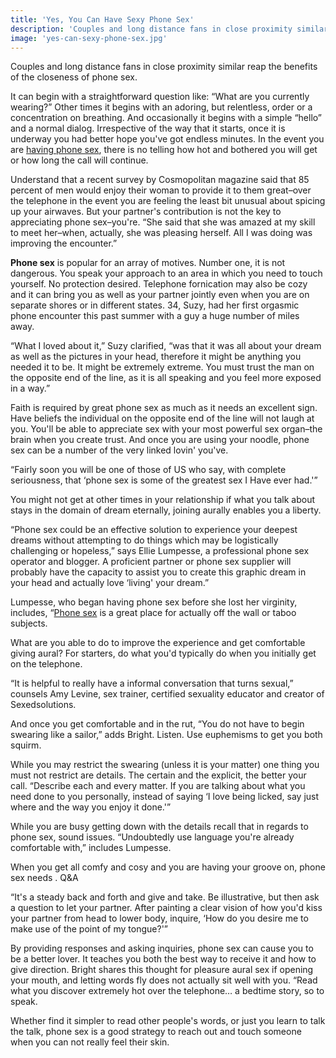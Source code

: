 ```yaml
---
title: 'Yes, You Can Have Sexy Phone Sex'
description: 'Couples and long distance fans in close proximity similar reap the benefits of the closeness of phone sex.'
image: 'yes-can-sexy-phone-sex.jpg'
---
```


Couples and long distance fans in close proximity similar reap the benefits of the closeness of phone sex.

It can begin with a straightforward question like: “What are you currently wearing?” Other times it begins with an adoring, but relentless, order or a concentration on breathing. And occasionally it begins with a simple “hello” and a normal dialog. Irrespective of the way that it starts, once it is underway you had better hope you've got endless minutes. In the event you are [having phone sex](/), there is no telling how hot and bothered you will get or how long the call will continue.

Understand that a recent survey by Cosmopolitan magazine said that 85 percent of men would enjoy their woman to provide it to them great–over the telephone in the event you are feeling the least bit unusual about spicing up your airwaves. But your partner's contribution is not the key to appreciating phone sex–you're. “She said that she was amazed at my skill to meet her–when, actually, she was pleasing herself. All I was doing was improving the encounter.”

**Phone sex** is popular for an array of motives. Number one, it is not dangerous. You speak your approach to an area in which you need to touch yourself. No protection desired. Telephone fornication may also be cozy and it can bring you as well as your partner jointly even when you are on separate shores or in different states. 34, Suzy, had her first orgasmic phone encounter this past summer with a guy a huge number of miles away.

“What I loved about it,” Suzy clarified, “was that it was all about your dream as well as the pictures in your head, therefore it might be anything you needed it to be. It might be extremely extreme. You must trust the man on the opposite end of the line, as it is all speaking and you feel more exposed in a way.”

Faith is required by great phone sex as much as it needs an excellent sign. Have beliefs the individual on the opposite end of the line will not laugh at you. You'll be able to appreciate sex with your most powerful sex organ–the brain when you create trust. And once you are using your noodle, phone sex can be a number of the very linked lovin' you've.

“Fairly soon you will be one of those of US who say, with complete seriousness, that ‘phone sex is some of the greatest sex I Have ever had.'”

You might not get at other times in your relationship if what you talk about stays in the domain of dream eternally, joining aurally enables you a liberty.

“Phone sex could be an effective solution to experience your deepest dreams without attempting to do things which may be logistically challenging or hopeless,” says Ellie Lumpesse, a professional phone sex operator and blogger. A proficient partner or phone sex supplier will probably have the capacity to assist you to create this graphic dream in your head and actually love ‘living' your dream.”

Lumpesse, who began having phone sex before she lost her virginity, includes, “[Phone sex](/how-to-have-phone-sex/) is a great place for actually off the wall or taboo subjects.

What are you able to do to improve the experience and get comfortable giving aural? For starters, do what you'd typically do when you initially get on the telephone.

“It is helpful to really have a informal conversation that turns sexual,” counsels Amy Levine, sex trainer, certified sexuality educator and creator of Sexedsolutions.

And once you get comfortable and in the rut, “You do not have to begin swearing like a sailor,” adds Bright. Listen. Use euphemisms to get you both squirm.

While you may restrict the swearing (unless it is your matter) one thing you must not restrict are details. The certain and the explicit, the better your call. “Describe each and every matter. If you are talking about what you need done to you personally, instead of saying ‘I love being licked, say just where and the way you enjoy it done.'”

While you are busy getting down with the details recall that in regards to phone sex, sound issues. “Undoubtedly use language you're already comfortable with,” includes Lumpesse.

When you get all comfy and cosy and you are having your groove on, phone sex needs . Q&A

“It's a steady back and forth and give and take. Be illustrative, but then ask a question to let your partner. After painting a clear vision of how you'd kiss your partner from head to lower body, inquire, ‘How do you desire me to make use of the point of my tongue?'”

By providing responses and asking inquiries, phone sex can cause you to be a better lover. It teaches you both the best way to receive it and how to give direction. Bright shares this thought for pleasure aural sex if opening your mouth, and letting words fly does not actually sit well with you. “Read what you discover extremely hot over the telephone… a bedtime story, so to speak.

Whether find it simpler to read other people's words, or just you learn to talk the talk, phone sex is a good strategy to reach out and touch someone when you can not really feel their skin.
